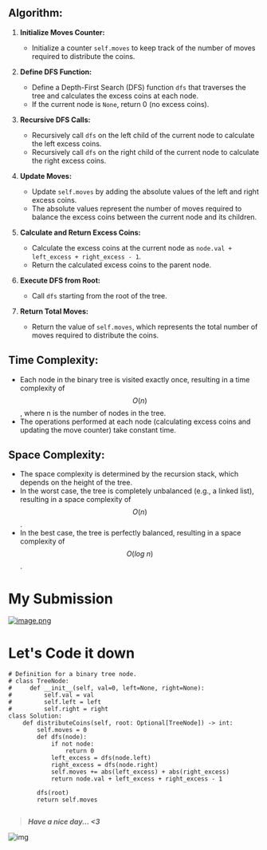 ## Algorithm:

1. **Initialize Moves Counter:**
   - Initialize a counter `self.moves` to keep track of the number of moves required to distribute the coins.

2. **Define DFS Function:**
   - Define a Depth-First Search (DFS) function `dfs` that traverses the tree and calculates the excess coins at each node.
   - If the current node is `None`, return 0 (no excess coins).

3. **Recursive DFS Calls:**
   - Recursively call `dfs` on the left child of the current node to calculate the left excess coins.
   - Recursively call `dfs` on the right child of the current node to calculate the right excess coins.

4. **Update Moves:**
   - Update `self.moves` by adding the absolute values of the left and right excess coins.
   - The absolute values represent the number of moves required to balance the excess coins between the current node and its children.

5. **Calculate and Return Excess Coins:**
   - Calculate the excess coins at the current node as `node.val + left_excess + right_excess - 1`.
   - Return the calculated excess coins to the parent node.

6. **Execute DFS from Root:**
   - Call `dfs` starting from the root of the tree.

7. **Return Total Moves:**
   - Return the value of `self.moves`, which represents the total number of moves required to distribute the coins.

## Time Complexity:
- Each node in the binary tree is visited exactly once, resulting in a time complexity of $$O(n)$$, where n is the number of nodes in the tree.
- The operations performed at each node (calculating excess coins and updating the move counter) take constant time.

## Space Complexity:
- The space complexity is determined by the recursion stack, which depends on the height of the tree.
- In the worst case, the tree is completely unbalanced (e.g., a linked list), resulting in a space complexity of $$O(n)$$.
- In the best case, the tree is perfectly balanced, resulting in a space complexity of $$O(log\ n)$$.
# My Submission
<a href = https://leetcode.com/problems/distribute-coins-in-binary-tree/submissions/1261009323/>![image.png](https://assets.leetcode.com/users/images/63e4e116-9006-4e00-83bb-aadb16204501_1716006767.7522933.png)</a>
# Let's Code it down
```
# Definition for a binary tree node.
# class TreeNode:
#     def __init__(self, val=0, left=None, right=None):
#         self.val = val
#         self.left = left
#         self.right = right
class Solution:
    def distributeCoins(self, root: Optional[TreeNode]) -> int:
        self.moves = 0
        def dfs(node):
            if not node:
                return 0
            left_excess = dfs(node.left)
            right_excess = dfs(node.right)
            self.moves += abs(left_excess) + abs(right_excess)
            return node.val + left_excess + right_excess - 1

        dfs(root)
        return self.moves


```
>***Have a nice day... <3***

![img](https://i.imgflip.com/415oth.gif)

